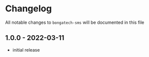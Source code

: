 # Changelog

All notable changes to `bongatech-sms` will be documented in this file

## 1.0.0 - 2022-03-11

- initial release
